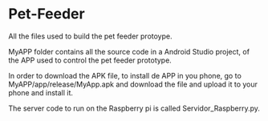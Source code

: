 # Pet-Feeder
All the files used to build the pet feeder protoype.

MyAPP folder contains all the source code in a Android Studio project, of the APP used to control the pet feeder prototype.

In order to download the APK file, to install de APP in you phone, go to MyAPP/app/release/MyApp.apk and download the file and upload it to your phone and install it.

The server code to run on the Raspberry pi is called Servidor_Raspberry.py.
